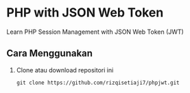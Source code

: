 # PHP with JSON Web Token
Learn PHP Session Management with JSON Web Token (JWT)

## Cara Menggunakan

1. Clone atau download repositori ini

   ```
   git clone https://github.com/rizqisetiaji7/phpjwt.git
   ```
